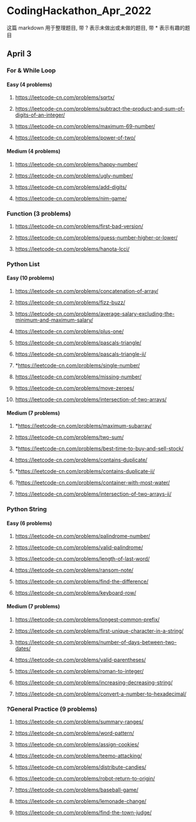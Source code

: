 # CodingHackathon_Apr_2022

这篇 markdown 用于整理题目, 带 ? 表示未做出或未做的题目, 带 * 表示有趣的题目

## April 3

### For & While Loop

#### Easy (4 problems)

1. <https://leetcode-cn.com/problems/sqrtx/>

2. <https://leetcode-cn.com/problems/subtract-the-product-and-sum-of-digits-of-an-integer/>

3. <https://leetcode-cn.com/problems/maximum-69-number/>

4. <https://leetcode-cn.com/problems/power-of-two/>

#### Medium (4 problems)

1. <https://leetcode-cn.com/problems/happy-number/>

2. <https://leetcode-cn.com/problems/ugly-number/>

3. <https://leetcode-cn.com/problems/add-digits/>

4. <https://leetcode-cn.com/problems/nim-game/>

### Function (3 problems)

1. <https://leetcode-cn.com/problems/first-bad-version/>

2. <https://leetcode-cn.com/problems/guess-number-higher-or-lower/>

3. <https://leetcode-cn.com/problems/hanota-lcci/>

### Python List

#### Easy (10 problems)

1. <https://leetcode-cn.com/problems/concatenation-of-array/>

2. <https://leetcode-cn.com/problems/fizz-buzz/>

3. <https://leetcode-cn.com/problems/average-salary-excluding-the-minimum-and-maximum-salary/>

4. <https://leetcode-cn.com/problems/plus-one/>

5. <https://leetcode-cn.com/problems/pascals-triangle/>

6. <https://leetcode-cn.com/problems/pascals-triangle-ii/>

7. *<https://leetcode-cn.com/problems/single-number/>

8. <https://leetcode-cn.com/problems/missing-number/>

9. <https://leetcode-cn.com/problems/move-zeroes/>

10. <https://leetcode-cn.com/problems/intersection-of-two-arrays/>

#### Medium (7 problems)

1. *<https://leetcode-cn.com/problems/maximum-subarray/>

2. <https://leetcode-cn.com/problems/two-sum/>

3. *<https://leetcode-cn.com/problems/best-time-to-buy-and-sell-stock/>

4. <https://leetcode-cn.com/problems/contains-duplicate/>

5. *<https://leetcode-cn.com/problems/contains-duplicate-ii/>

6. ?<https://leetcode-cn.com/problems/container-with-most-water/>

7. <https://leetcode-cn.com/problems/intersection-of-two-arrays-ii/>

### Python String

#### Easy (6 problems)

1. <https://leetcode-cn.com/problems/palindrome-number/>

2. <https://leetcode-cn.com/problems/valid-palindrome/>

3. <https://leetcode-cn.com/problems/length-of-last-word/>

4. <https://leetcode-cn.com/problems/ransom-note/>

5. <https://leetcode-cn.com/problems/find-the-difference/>

6. <https://leetcode-cn.com/problems/keyboard-row/>

#### Medium (7 problems)

1. <https://leetcode-cn.com/problems/longest-common-prefix/>

2. <https://leetcode-cn.com/problems/first-unique-character-in-a-string/>

3. <https://leetcode-cn.com/problems/number-of-days-between-two-dates/>

4. <https://leetcode-cn.com/problems/valid-parentheses/>

5. <https://leetcode-cn.com/problems/roman-to-integer/>

6. <https://leetcode-cn.com/problems/increasing-decreasing-string/>

7. <https://leetcode-cn.com/problems/convert-a-number-to-hexadecimal/>

### ?General Practice (9 problems)

1. <https://leetcode-cn.com/problems/summary-ranges/>

2. <https://leetcode-cn.com/problems/word-pattern/>

3. <https://leetcode-cn.com/problems/assign-cookies/>

4. <https://leetcode-cn.com/problems/teemo-attacking/>

5. <https://leetcode-cn.com/problems/distribute-candies/>

6. <https://leetcode-cn.com/problems/robot-return-to-origin/>

7. <https://leetcode-cn.com/problems/baseball-game/>

8. <https://leetcode-cn.com/problems/lemonade-change/>

9. <https://leetcode-cn.com/problems/find-the-town-judge/>
